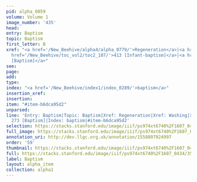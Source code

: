 ```yaml
---
pid: alpha_0059
volume: Volume 1
image_number: '435'
head: 
entry: Baptism
topic: Baptism
first_letter: B
xref: "<a href='/New_Beehive/alpha4/alpha_0779/'>Regeneration</a>|<a href='/New_Beehive/alpha5/alpha_1012/'>Washing</a>|<a
  href='/New_Beehive/toc_vol2/toc2_107/'>413 [Infant-baptism]</a>|<a href='/New_Beehive/toc_vol2/toc2_088/'>273
  [Baptism]</a>"
see: 
page: 
add: 
type: 
index: "<a href='/New_Beehive/index1/index_0289/'>baptism</a>"
insertion_xref: 
insertion: 
item: "#item-b6dca95d2"
unparsed: 
line: 'Entry: Baptism|Topic: Baptism|Xref: Regeneration|Xref: Washing|Xref: 413 [Infant-baptism]|Xref:
  273 [Baptism]|Index: baptism|#item-b6dca95d2'
selection: https://stacks.stanford.edu/image/iiif/ps974xt6740%2F1607_0434/355,1655,3066,697/full/0/default.jpg
full_image: https://stacks.stanford.edu/image/iiif/ps974xt6740%2F1607_0434/full/full/0/default.jpg
annotation_uri: http://dev.llgc.org.uk/annotation/1558807924997
order: '59'
thumbnail: https://stacks.stanford.edu/image/iiif/ps974xt6740%2F1607_0434/355,1655,600,180/250,/0/default.jpg
full: https://stacks.stanford.edu/image/iiif/ps974xt6740%2F1607_0434/355,1655,3066,697/full/0/default.jpg
label: Baptism
layout: alpha_item
collection: alpha1
---
```

